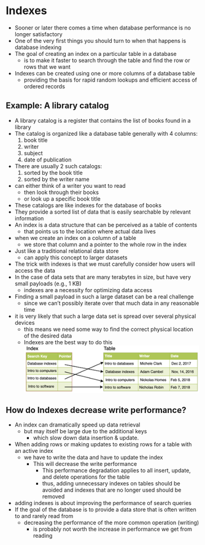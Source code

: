 # Indexes
* Sooner or later there comes a time when database performance is no longer satisfactory
* One of the very first things you should turn to when that happens is database indexing
* The goal of creating an index on a particular table in a database
  * is to make it faster to search through the table and find the row or rows that we want
* Indexes can be created using one or more columns of a database table
  * providing the basis for rapid random lookups and efficient access of ordered records

## Example: A library catalog
* A library catalog is a register that contains the list of books found in a library
* The catalog is organized like a database table generally with 4 columns:
  1. book title
  2. writer
  3. subject
  4. date of publication
* There are usually 2 such catalogs:
  1. sorted by the book title
  2. sorted by the writer name
* can either think of a writer you want to read
  * then look through their books
  * or look up a specific book title
* These catalogs are like indexes for the database of books
* They provide a sorted list of data that is easily searchable by relevant information
* An index is a data structure that can be perceived as a table of contents
  * that points us to the location where actual data lives
* when we create an index on a column of a table
  * we store that column and a pointer to the whole row in the index
* Just like a traditional relational data store
  * can apply this concept to larger datasets
* The trick with indexes is that we must carefully consider how users will access the data
* In the case of data sets that are many terabytes in size, but have very small payloads (e.g., 1 KB)
  * indexes are a necessity for optimizing data access
* Finding a small payload in such a large dataset can be a real challenge
  * since we can’t possibly iterate over that much data in any reasonable time
* it is very likely that such a large data set is spread over several physical devices
  * this means we need some way to find the correct physical location of the desired data
  * Indexes are the best way to do this
![alt text](https://github.com/reshinto/Basic_technologies_revision/raw/master/interviewPrep/system_design/images/indexes.png "Indexes")
## How do Indexes decrease write performance?
* An index can dramatically speed up data retrieval
  * but may itself be large due to the additional keys
    * which slow down data insertion & update.
* When adding rows or making updates to existing rows for a table with an active index
  * we have to write the data and have to update the index
    * This will decrease the write performance
      * This performance degradation applies to all insert, update, and delete operations for the table
      * thus, adding unnecessary indexes on tables should be avoided and indexes that are no longer used should be removed
* adding indexes is about improving the performance of search queries
* If the goal of the database is to provide a data store that is often written to and rarely read from
  * decreasing the performance of the more common operation (writing)
    * is probably not worth the increase in performance we get from reading
